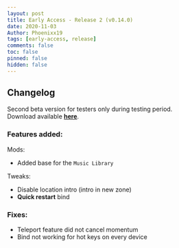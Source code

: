 ```yaml
---
layout: post
title: Early Access - Release 2 (v0.14.0)
date: 2020-11-03
Author: Phoenixx19
tags: [early-access, release]
comments: false
toc: false
pinned: false
hidden: false
---
```


## Changelog

Second beta version for testers only during testing period.<br>
Download available [**here**](https://github.com/Phoenixx19/JumpKingPlus/releases/tag/v0.14.0).
<!-- more -->

### Features added:

Mods:
- Added base for the `Music Library`

Tweaks:
- Disable location intro (intro in new zone)
- **Quick restart** bind


### Fixes:

- Teleport feature did not cancel momentum
- Bind not working for hot keys on every device
